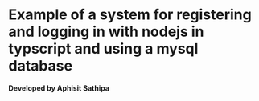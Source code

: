 # Example of a system for registering and logging in with nodejs in typscript and using a mysql database
**Developed by Aphisit Sathipa**
